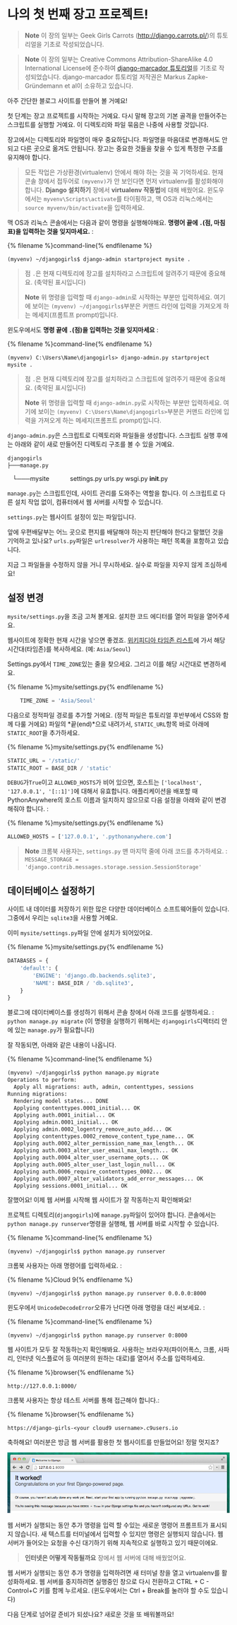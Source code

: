 # 나의 첫 번째 장고 프로젝트!

> **Note** 이 장의 일부는 Geek Girls Carrots (http://django.carrots.pl/)의 튜토리얼을 기초로 작성되었습니다.


> **Note** 이 장의 일부는 Creative Commons Attribution-ShareAlike 4.0 International License에 준수하여 [django-marcador 튜토리얼](https://github.com/ggcarrots/django-carrots)를 기초로 작성되었습니다. django-marcador 튜토리얼 저작권은 Markus Zapke-Gründemann et al이 소유하고 있습니다.

아주 간단한 블로그 사이트를 만들어 볼 거예요!

첫 단계는 장고 프로젝트를 시작하는 거예요. 다시 말해 장고의 기본 골격을 만들어주는 스크립트를 실행할 거예요. 이 디렉토리와 파일 묶음은 나중에 사용할 것입니다.

장고에서는 디렉토리와 파일명이 매우 중요하답니다. 파일명을 마음대로 변경해서도 안되고 다른 곳으로 옮겨도 안됩니다. 장고는 중요한 것들을 찾을 수 있게 특정한 구조를 유지해야 합니다.

> 모든 작업은 가상환경(virtualenv) 안에서 해야 하는 것을 꼭 기억하세요. 현재 콘솔 창에서 접두어로 `(myvenv)`가 안 보인다면 먼저 virtualenv를 활성화해야 합니다. **Django 설치하기** 장에서 **virtualenv 작동법**에 대해 배웠어요. 윈도우에서는 `myvenv\Scripts\activate`를 타이핑하고, 맥 OS과 리눅스에서는 `source myvenv/bin/activate`을 입력하세요.

<!--sec data-title="macOS / Linux" data-id="django_start_project_OSX_Linux" data-collapse=true ces-->

맥 OS과 리눅스 콘솔에서는 다음과 같이 명령을 실행해야해요. **명령어 끝에 `.`(점, 마침표)을 입력하는 것을 잊지마세요.** :

{% filename %}command-line{% endfilename %}
```
(myvenv) ~/djangogirls$ django-admin startproject mysite .
```


> 점 `.`은 현재 디렉토리에 장고를 설치하라고 스크립트에 알려주기 때문에 중요해요. (축약된 표시입니다)
>
> **Note** 위 명령을 입력할 때 `django-admin`로 시작하는 부분만 입력하세요. 여기에 보이는 `(myvenv) ~/djangogirls$`부분은 커맨드 라인에 입력을 가져오게 하는 메세지(프롬트프 prompt)입니다.

<!--endsec-->

<!--sec data-title="Windows" data-id="django_start_project_windows" data-collapse=true ces-->

윈도우에서도 **명령 끝에 `.`(점)을 입력하는 것을 잊지마세요** :

{% filename %}command-line{% endfilename %}
```
(myvenv) C:\Users\Name\djangogirls> django-admin.py startproject mysite .
```

> 점 `.`은 현재 디렉토리에 장고를 설치하라고 스크립트에 알려주기 때문에 중요해요. (축약된 표시입니다)
>
> **Note** 위 명령을 입력할 때 `django-admin.py`로 시작하는 부분만 입력하세요. 여기에 보이는 `(myvenv) C:\Users\Name\djangogirls>`부분은 커맨드 라인에 입력을 가져오게 하는 메세지(프롬프트 prompt)입니다.

<!--endsec-->

`django-admin.py`은 스크립트로 디렉토리와 파일들을 생성합니다. 스크립트 실행 후에는 아래와 같이 새로 만들어진 디렉토리 구조를 볼 수 있을 거예요.

    djangogirls
    ├───manage.py
    └───mysite
            settings.py
            urls.py
            wsgi.py
            __init__.py


`manage.py`는 스크립트인데, 사이트 관리를 도와주는 역할을 합니다. 이 스크립트로 다른 설치 작업 없이, 컴퓨터에서 웹 서버를 시작할 수 있습니다.

`settings.py`는 웹사이트 설정이 있는 파일입니다.

앞에 우편배달부는 어느 곳으로 편지를 배달해야 하는지 판단해야 한다고 말했던 것을 기억하고 있나요? `urls.py`파일은 `urlresolver`가 사용하는 패턴 목록을 포함하고 있습니다.

지금 그 파일들을 수정하지 않을 거니 무시하세요. 실수로 파일을 지우지 않게 조심하세요!

## 설정 변경

`mysite/settings.py`을 조금 고쳐 볼게요. 설치한 코드 에디터를 열어 파일을 열어주세요.

웹사이트에 정확한 현재 시간을 넣으면 좋겠죠. [위키피디아 타임존 리스트][2]에 가서 해당 시간대(타임존)를 복사하세요. (예: `Asia/Seoul`)

 [2]: https://en.wikipedia.org/wiki/List_of_tz_database_time_zones

Settings.py에서 `TIME_ZONE`있는 줄을 찾으세요. 그리고 이를 해당 시간대로 변경하세요.

{% filename %}mysite/settings.py{% endfilename %}
```python
    TIME_ZONE = 'Asia/Seoul'
```

다음으로 정적파일 경로를 추가할 거에요. (정적 파일은 튜토리얼 후반부에서 CSS와 함께 다룰 거에요) 파일의 *끝(end)*으로 내려가서, `STATIC_URL`항목 바로 아래에 `STATIC_ROOT`을 추가하세요.

{% filename %}mysite/settings.py{% endfilename %}
```python
STATIC_URL = '/static/'
STATIC_ROOT = BASE_DIR / 'static'
```

`DEBUG`가`True`이고 `ALLOWED_HOSTS`가 비어 있으면, 호스트는 `['localhost', '127.0.0.1', '[::1]']`에 대해서 유효합니다. 애플리케이션을 배포할 때 PythonAnywhere의 호스트 이름과 일치하지 않으므로 다음 설정을 아래와 같이 변경해줘야 합니다. :

{% filename %}mysite/settings.py{% endfilename %}
```python
ALLOWED_HOSTS = ['127.0.0.1', '.pythonanywhere.com']
```

> **Note** 크롬북 사용자는, `settings.py` 맨 마지막 줄에 아래 코드를 추가하세요. :
> `MESSAGE_STORAGE = 'django.contrib.messages.storage.session.SessionStorage'`

## 데이터베이스 설정하기

사이트 내 데이터를 저장하기 위한 많은 다양한 데이터베이스 소프트웨어들이 있습니다. 그중에서 우리는 `sqlite3`을 사용할 거예요.

이미 `mysite/settings.py`파일 안에 설치가 되어있어요.

{% filename %}mysite/settings.py{% endfilename %}
```python
DATABASES = {
    'default': {
        'ENGINE': 'django.db.backends.sqlite3',
        'NAME': BASE_DIR / 'db.sqlite3',
    }
}
```

블로그에 데이터베이스를 생성하기 위해서 콘솔 창에서 아래 코드를 실행하세요. : `python manage.py migrate` (이 명령을 실행하기 위해서는 `djangogirls`디렉터리 안에 있는 `manage.py`가 필요합니다)

잘 작동되면, 아래와 같은 내용이 나옵니다.

{% filename %}command-line{% endfilename %}
```
(myvenv) ~/djangogirls$ python manage.py migrate
Operations to perform:
  Apply all migrations: auth, admin, contenttypes, sessions
Running migrations:
  Rendering model states... DONE
  Applying contenttypes.0001_initial... OK
  Applying auth.0001_initial... OK
  Applying admin.0001_initial... OK
  Applying admin.0002_logentry_remove_auto_add... OK
  Applying contenttypes.0002_remove_content_type_name... OK
  Applying auth.0002_alter_permission_name_max_length... OK
  Applying auth.0003_alter_user_email_max_length... OK
  Applying auth.0004_alter_user_username_opts... OK
  Applying auth.0005_alter_user_last_login_null... OK
  Applying auth.0006_require_contenttypes_0002... OK
  Applying auth.0007_alter_validators_add_error_messages... OK
  Applying sessions.0001_initial... OK
```

잘했어요! 이제 웹 서버를 시작해 웹 사이트가 잘 작동하는지 확인해봐요!

프로젝트 디렉토리(`djangogirls`)에 `manage.py`파일이 있어야 합니다. 콘솔에서는 `python manage.py runserver`명령을 실행해, 웹 서버를 바로 시작할 수 있습니다.

{% filename %}command-line{% endfilename %}
```
(myvenv) ~/djangogirls$ python manage.py runserver
```

크롬북 사용자는 아래 명령어를 입력하세요. :

{% filename %}Cloud 9{% endfilename %}
```
(myvenv) ~/djangogirls$ python manage.py runserver 0.0.0.0:8000
```

윈도우에서 `UnicodeDecodeError`오류가 난다면 아래 명령을 대신 써보세요. :

{% filename %}command-line{% endfilename %}
```
(myvenv) ~/djangogirls$ python manage.py runserver 0:8000
```

웹 사이트가 모두 잘 작동하는지 확인해봐요. 사용하는 브라우저(파이어폭스, 크롬, 사파리, 인터넷 익스플로어 등 여러분의 원하는 대로)를 열어서 주소를 입력하세요.

{% filename %}browser{% endfilename %}
```
http://127.0.0.1:8000/
```

크롬북 사용자는 항상 테스트 서버를 통해 접근해야 합니다.:

{% filename %}browser{% endfilename %}
```
https://django-girls-<your cloud9 username>.c9users.io
```

축하해요! 여러분은 방금 웹 서버를 활용한 첫 웹사이트를 만들었어요! 정말 멋지죠?

![It worked!](images/it_worked2.png)

웹 서버가 실행되는 동안 추가 명령을 입력 할 수있는 새로운 명령어 프롬프트가 표시되지 않습니다. 새 텍스트를 터미널에서 입력할 수 있지만 명령은 실행되지 않습니다. 웹 서버가 들어오는 요청을 수신 대기하기 위해 지속적으로 실행하고 있기 때문이에요.

> <b>인터넷은 어떻게 작동될까요</b> 장에서 웹 서버에 대해 배웠었어요.


웹 서버가 실행되는 동안 추가 명령을 입력하려면 새 터미널 창을 열고 virtualenv를 활성화하세요. 웹 서버를 중지하려면 실행중인 창으로 다시 전환하고 CTRL + C - Control+C 키를 함께 누르세요. (윈도우에서는 Ctrl + Break를 눌러야 할 수도 있습니다)

다음 단계로 넘어갈 준비가 되셨나요? 새로운 것을 또 배워볼까요!
